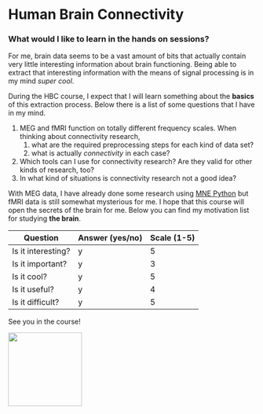# Human Brain Connectivity
### What would I like to learn in the hands on sessions?

For me, brain data seems to be a vast amount of bits that actually contain very little interesting information about brain functioning. Being able to extract that interesting information with the means of signal processing is in my mind _super cool_.

During the HBC course, I expect that I will learn something about the __basics__ of this extraction process. Below there is a list of some questions that I have in my mind.

1. MEG and fMRI function on totally different frequency scales. When thinking about connectivity research,
   1. what are the required preprocessing steps for each kind of data set?
   1. what is actually _connectivity_ in each case?
1. Which tools can I use for connectivity research? Are they valid for other kinds of research, too?
1. In what kind of situations is connectivity research not a good idea?

With MEG data, I have already done some research using [MNE Python](https://www.martinos.org/mne/stable/index.html) but fMRI data is still somewhat mysterious for me. I hope that this course will open the secrets of the brain for me. Below you can find my motivation list for studying __the brain__.

Question | Answer (yes/no) | Scale (1-5)
--- | --- | ---
Is it interesting? | y | 5
Is it important? | y | 3
Is it cool? | y | 5
Is it useful? | y | 4
Is it difficult? | y | 5

See you in the course!

<img src="http://s2.quickmeme.com/img/3a/3a725b14f1469e157b5e3263b7fe031a0853bad94247b928a84b6bf0b2045638.jpg" width="150">
